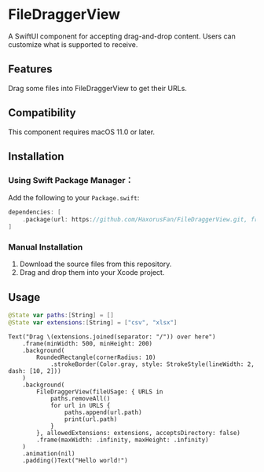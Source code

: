# **FileDraggerView**

A SwiftUI component for accepting drag-and-drop content. Users can customize what is supported to receive.

## Features

Drag some files into FileDraggerView to get their URLs.

## Compatibility

This component requires macOS 11.0 or later.

## Installation

### Using Swift Package Manager：

Add the following to your `Package.swift`:

```swift
dependencies: [
    .package(url: https://github.com/HaxorusFan/FileDraggerView.git, from: "1.0.0")
]
```

### Manual Installation

1. Download the source files from this repository.
2. Drag and drop them into your Xcode project.

## Usage

```swift
@State var paths:[String] = []
@State var extensions:[String] = ["csv", "xlsx"]
```

```swiftUI
Text("Drag \(extensions.joined(separator: "/")) over here")
    .frame(minWidth: 500, minHeight: 200)
    .background(
        RoundedRectangle(cornerRadius: 10)
            .strokeBorder(Color.gray, style: StrokeStyle(lineWidth: 2, dash: [10, 2]))
    )
    .background(
        FileDraggerView(fileUSage: { URLS in
            paths.removeAll()
            for url in URLS {
                paths.append(url.path)
                print(url.path)
            }
        }, allowedExtensions: extensions, acceptsDirectory: false)
        .frame(maxWidth: .infinity, maxHeight: .infinity)
    )
    .animation(nil)
    .padding()Text("Hello world!")
```
